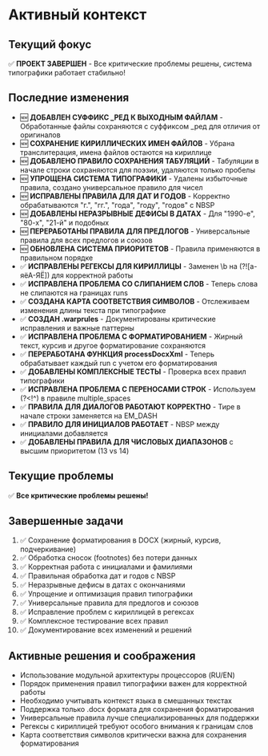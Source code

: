 # Активный контекст

## Текущий фокус
✅ **ПРОЕКТ ЗАВЕРШЕН** - Все критические проблемы решены, система типографики работает стабильно!

## Последние изменения
- 🆕 **ДОБАВЛЕН СУФФИКС _РЕД К ВЫХОДНЫМ ФАЙЛАМ** - Обработанные файлы сохраняются с суффиксом _ред для отличия от оригиналов
- 🆕 **СОХРАНЕНИЕ КИРИЛЛИЧЕСКИХ ИМЕН ФАЙЛОВ** - Убрана транслитерация, имена файлов остаются на кириллице
- 🆕 **ДОБАВЛЕНО ПРАВИЛО СОХРАНЕНИЯ ТАБУЛЯЦИЙ** - Табуляции в начале строки сохраняются для поэзии, удаляются только пробелы
- 🆕 **УПРОЩЕНА СИСТЕМА ТИПОГРАФИКИ** - Удалены избыточные правила, создано универсальное правило для чисел
- 🆕 **ИСПРАВЛЕНЫ ПРАВИЛА ДЛЯ ДАТ И ГОДОВ** - Корректно обрабатываются "г.", "гг.", "года", "году", "годов" с NBSP
- 🆕 **ДОБАВЛЕНЫ НЕРАЗРЫВНЫЕ ДЕФИСЫ В ДАТАХ** - Для "1990-е", "80-х", "21-й" и подобных
- 🆕 **ПЕРЕРАБОТАНЫ ПРАВИЛА ДЛЯ ПРЕДЛОГОВ** - Универсальные правила для всех предлогов и союзов
- 🆕 **ОБНОВЛЕНА СИСТЕМА ПРИОРИТЕТОВ** - Правила применяются в правильном порядке
- ✅ **ИСПРАВЛЕНЫ РЕГЕКСЫ ДЛЯ КИРИЛЛИЦЫ** - Заменен \b на (?![а-яёА-ЯЁ]) для корректной работы
- ✅ **ИСПРАВЛЕНА ПРОБЛЕМА СО СЛИПАНИЕМ СЛОВ** - Теперь слова не слипаются на границах runs
- ✅ **СОЗДАНА КАРТА СООТВЕТСТВИЯ СИМВОЛОВ** - Отслеживаем изменения длины текста при типографике
- ✅ **СОЗДАН .warprules** - Документированы критические исправления и важные паттерны
- ✅ **ИСПРАВЛЕНА ПРОБЛЕМА С ФОРМАТИРОВАНИЕМ** - Жирный текст, курсив и другое форматирование сохраняются
- ✅ **ПЕРЕРАБОТАНА ФУНКЦИЯ processDocxXml** - Теперь обрабатывает каждый run с учетом его форматирования
- ✅ **ДОБАВЛЕНЫ КОМПЛЕКСНЫЕ ТЕСТЫ** - Проверка всех правил типографики
- ✅ **ИСПРАВЛЕНА ПРОБЛЕМА С ПЕРЕНОСАМИ СТРОК** - Используем (?<!^) в правиле multiple_spaces
- ✅ **ПРАВИЛА ДЛЯ ДИАЛОГОВ РАБОТАЮТ КОРРЕКТНО** - Тире в начале строки заменяется на EM_DASH
- ✅ **ПРАВИЛО ДЛЯ ИНИЦИАЛОВ РАБОТАЕТ** - NBSP между инициалами добавляется
- ✅ **ДОБАВЛЕНЫ ПРАВИЛА ДЛЯ ЧИСЛОВЫХ ДИАПАЗОНОВ** с высшим приоритетом (13 vs 14)

## Текущие проблемы
✅ **Все критические проблемы решены!**

## Завершенные задачи
1. ✅ Сохранение форматирования в DOCX (жирный, курсив, подчеркивание)
2. ✅ Обработка сносок (footnotes) без потери данных
3. ✅ Корректная работа с инициалами и фамилиями
4. ✅ Правильная обработка дат и годов с NBSP
5. ✅ Неразрывные дефисы в датах с окончаниями
6. ✅ Упрощение и оптимизация правил типографики
7. ✅ Универсальные правила для предлогов и союзов
8. ✅ Исправление проблем с кириллицей в регексах
9. ✅ Комплексное тестирование всех правил
10. ✅ Документирование всех изменений и решений

## Активные решения и соображения
- Использование модульной архитектуры процессоров (RU/EN)
- Порядок применения правил типографики важен для корректной работы
- Необходимо учитывать контекст языка в смешанных текстах
- Поддержка только .docx формата для сохранения форматирования
- Универсальные правила лучше специализированных для поддержки
- Регексы с кириллицей требуют особого внимания к границам слов
- Карта соответствия символов критически важна для сохранения форматирования
